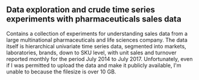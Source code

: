 ## Data exploration and crude time series experiments with pharmaceuticals sales data

Contains a collection of experiments for understanding sales data from a large multinational pharmaceuticals and life sciences company. The data itself is hierarchical univariate time series data, segmented into markets, laboratories, brands, down to SKU level, with unit sales and turnover reported monthly for the period July 2014 to July 2017. Unfortunately, even if I was permitted to upload the data and make it publicly available, I'm unable to because the filesize is over 10 GB.

